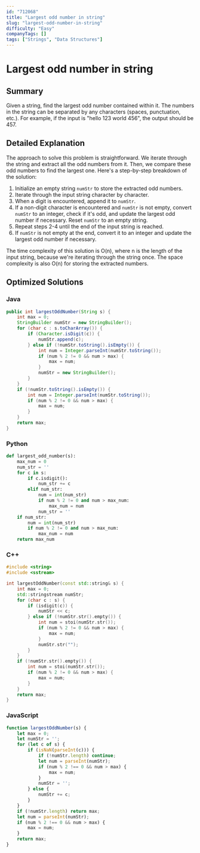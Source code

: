 ```yaml
---
id: "712068"
title: "Largest odd number in string"
slug: "largest-odd-number-in-string"
difficulty: "Easy"
companyTags: []
tags: ["Strings", "Data Structures"]
---
```


**Largest odd number in string**
================================

## Summary
Given a string, find the largest odd number contained within it. The numbers in the string can be separated by any characters (spaces, punctuation, etc.). For example, if the input is "hello 123 world 456", the output should be 457.

## Detailed Explanation
The approach to solve this problem is straightforward. We iterate through the string and extract all the odd numbers from it. Then, we compare these odd numbers to find the largest one. Here's a step-by-step breakdown of the solution:

1. Initialize an empty string `numStr` to store the extracted odd numbers.
2. Iterate through the input string character by character.
3. When a digit is encountered, append it to `numStr`.
4. If a non-digit character is encountered and `numStr` is not empty, convert `numStr` to an integer, check if it's odd, and update the largest odd number if necessary. Reset `numStr` to an empty string.
5. Repeat steps 2-4 until the end of the input string is reached.
6. If `numStr` is not empty at the end, convert it to an integer and update the largest odd number if necessary.

The time complexity of this solution is O(n), where n is the length of the input string, because we're iterating through the string once. The space complexity is also O(n) for storing the extracted numbers.

## Optimized Solutions
### Java
```java
public int largestOddNumber(String s) {
    int max = 0;
    StringBuilder numStr = new StringBuilder();
    for (char c : s.toCharArray()) {
        if (Character.isDigit(c)) {
            numStr.append(c);
        } else if (!numStr.toString().isEmpty()) {
            int num = Integer.parseInt(numStr.toString());
            if (num % 2 != 0 && num > max) {
                max = num;
            }
            numStr = new StringBuilder();
        }
    }
    if (!numStr.toString().isEmpty()) {
        int num = Integer.parseInt(numStr.toString());
        if (num % 2 != 0 && num > max) {
            max = num;
        }
    }
    return max;
}
```

### Python
```python
def largest_odd_number(s):
    max_num = 0
    num_str = ''
    for c in s:
        if c.isdigit():
            num_str += c
        elif num_str:
            num = int(num_str)
            if num % 2 != 0 and num > max_num:
                max_num = num
            num_str = ''
    if num_str:
        num = int(num_str)
        if num % 2 != 0 and num > max_num:
            max_num = num
    return max_num
```

### C++
```cpp
#include <string>
#include <sstream>

int largestOddNumber(const std::string& s) {
    int max = 0;
    std::stringstream numStr;
    for (char c : s) {
        if (isdigit(c)) {
            numStr << c;
        } else if (!numStr.str().empty()) {
            int num = stoi(numStr.str());
            if (num % 2 != 0 && num > max) {
                max = num;
            }
            numStr.str("");
        }
    }
    if (!numStr.str().empty()) {
        int num = stoi(numStr.str());
        if (num % 2 != 0 && num > max) {
            max = num;
        }
    }
    return max;
}
```

### JavaScript
```javascript
function largestOddNumber(s) {
    let max = 0;
    let numStr = '';
    for (let c of s) {
        if (isNaN(parseInt(c))) {
            if (!numStr.length) continue;
            let num = parseInt(numStr);
            if (num % 2 !== 0 && num > max) {
                max = num;
            }
            numStr = '';
        } else {
            numStr += c;
        }
    }
    if (!numStr.length) return max;
    let num = parseInt(numStr);
    if (num % 2 !== 0 && num > max) {
        max = num;
    }
    return max;
}
```